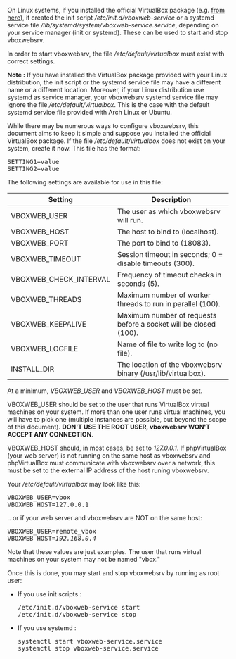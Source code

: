 <div class="markdown_content"><p>On Linux systems, if you installed the official VirtualBox package (e.g. <a href="https://www.virtualbox.org/wiki/Linux_Downloads">from here</a>), it created the init script<em> /etc/init.d/vboxweb-service</em> or a systemd service file<em> /lib/systemd/system/vboxweb-service.service</em>, depending on your service manager (init or systemd). These can be used to start and stop vboxwebsrv.</p>

<p>In order to start vboxwebsrv, the file <em>/etc/default/virtualbox</em> must exist with correct settings.</p>

<p><B>Note :</B> If you have installed the VirtualBox package provided with your Linux distribution, the init script or the systemd service file may have a different name or a different location. Moreover, if your Linux distribution use systemd as service manager, your vboxwebsrv systemd service file may ignore the file <em>/etc/default/virtualbox</em>. This is the case with the default systemd service file provided with Arch Linux or Ubuntu.</p>

<p>While there may be numerous ways to configure vboxwebsrv, this document aims to keep it simple and suppose you installed the official VirtualBox package.
If the file <em>/etc/default/virtualbox</em> does not exist on your system, create it now. This file has the format:</p>
<div class="codehilite"><pre><span></span>SETTING1=value
SETTING2=value
</pre></div>


<p>The following settings are available for use in this file:</p>
<table>
<thead>
<tr>
<th>Setting</th>
<th>Description</th>
</tr>
</thead>
<tbody>
<tr>
<td>VBOXWEB_USER</td>
<td>The user as which vboxwebsrv will run.</td>
</tr>
<tr>
<td>VBOXWEB_HOST</td>
<td>The host to bind to (localhost).</td>
</tr>
<tr>
<td>VBOXWEB_PORT</td>
<td>The port to bind to (18083).</td>
</tr>
<tr>
<td>VBOXWEB_TIMEOUT</td>
<td>Session timeout in seconds; 0 = disable timeouts (300).</td>
</tr>
<tr>
<td>VBOXWEB_CHECK_INTERVAL</td>
<td>Frequency of timeout checks in seconds (5).</td>
</tr>
<tr>
<td>VBOXWEB_THREADS</td>
<td>Maximum number of worker threads to run in parallel (100).</td>
</tr>
<tr>
<td>VBOXWEB_KEEPALIVE</td>
<td>Maximum number of requests before a socket will be closed (100).</td>
</tr>
<tr>
<td>VBOXWEB_LOGFILE</td>
<td>Name of file to write log to (no file).</td>
</tr>
<tr>
<td>INSTALL_DIR</td>
<td>The location of the vboxwebsrv binary (/usr/lib/virtualbox).</td>
</tr>
</tbody>
</table>
<p>At a minimum, <em>VBOXWEB_USER</em> and <em>VBOXWEB_HOST</em> must be set.</p>
<p>VBOXWEB_USER should be set to the user that runs VirtualBox virtual machines on your system. If more than one user runs virtual machines, you will have to pick one (multiple instances are possible, but beyond the scope of this document). <B>DON'T USE THE ROOT USER, vboxwebsrv WON'T ACCEPT ANY CONNECTION</B>.</p>
<p>VBOXWEB_HOST should, in most cases, be set to <em>127.0.0.1</em>. If phpVirtualBox (your web server) is not running on the same host as vboxwebsrv and phpVirtualBox must communicate with vboxwebsrv over a network, this must be set to the external IP address of the host runing vboxwebsrv.</p>
<p>Your <em>/etc/default/virtualbox</em> may look like this:</p>
<div class="codehilite"><pre><span></span>VBOXWEB_USER=vbox
VBOXWEB_HOST=127.0.0.1
</pre></div>


<p>.. or if your web server and vboxwebsrv are NOT on the same host:</p>
<div class="codehilite"><pre><span></span>VBOXWEB_USER=remote_vbox
VBOXWEB_HOST=<em>192.168.0.4</em>
</pre></div>


<p>Note that these values are just examples. The user that runs virtual machines on your system may not be named "vbox."</p>
<p>Once this is done, you may start and stop vboxwebsrv by running as root user:</p>

<ul><li>If you use init scripts :</li>
<div class="codehilite"><pre><span></span>/etc/init.d/vboxweb-service start
/etc/init.d/vboxweb-service stop</pre></div>
<li>If you use systemd :</li>
<div class="codehilite"><pre><span></span>systemctl start vboxweb-service.service
systemctl stop vboxweb-service.service</pre></div>
</ul>
</div>